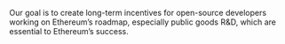 Our goal is to create long-term incentives for open-source developers working on Ethereum’s roadmap, especially public goods R&D, which are essential to Ethereum’s success.